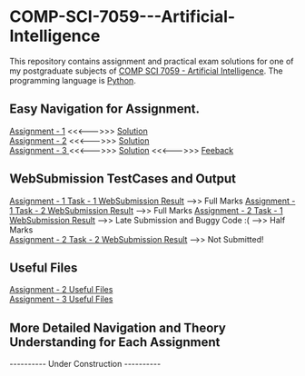 # COMP-SCI-7059---Artificial-Intelligence
This repository contains assignment and practical exam solutions for one of my postgraduate subjects of [COMP SCI 7059 - Artificial Intelligence](https://www.adelaide.edu.au/course-outlines/009516/1/sem-1/). The programming language is [Python](https://www.python.org/).  

## Easy Navigation for Assignment.
[Assignment - 1](https://github.com/Vanditg/COMP-SCI-7059---Artificial-Intelligence/tree/master/Assignment/Assignment%20-%201/Problem) <<<--->>> [Solution](https://github.com/Vanditg/COMP-SCI-7059---Artificial-Intelligence/tree/master/Assignment/Assignment%20-%201/Solution)  
[Assignment - 2](https://github.com/Vanditg/COMP-SCI-7059---Artificial-Intelligence/tree/master/Assignment/Assignment%20-%202/Problem) <<<--->>> [Solution](https://github.com/Vanditg/COMP-SCI-7059---Artificial-Intelligence/tree/master/Assignment/Assignment%20-%202/Solution)  
[Assignment - 3 ](https://github.com/Vanditg/COMP-SCI-7059---Artificial-Intelligence/tree/master/Assignment/Assignment%20-%203/Problem) <<<--->>> [Solution](https://github.com/Vanditg/COMP-SCI-7059---Artificial-Intelligence/tree/master/Assignment/Assignment%20-%203/Solution) <<<--->>> [Feeback](https://github.com/Vanditg/COMP-SCI-7059---Artificial-Intelligence/tree/master/Assignment/Assignment%20-%203/Feedback)    

## WebSubmission TestCases and Output
[Assignment - 1 Task - 1 WebSubmission Result](https://github.com/Vanditg/COMP-SCI-7059---Artificial-Intelligence/blob/master/Assignment/Assignment%20-%201/WebSubmission/Assignment%20-%201%20-%20Task_1.pdf) -->> Full Marks
[Assignment - 1 Task - 2 WebSubmission Result](https://github.com/Vanditg/COMP-SCI-7059---Artificial-Intelligence/blob/master/Assignment/Assignment%20-%201/WebSubmission/Assignment%20-%201%20-%20Task_2.pdf) -->> Full Marks
[Assignment - 2 Task - 1 WebSubmission Result](https://github.com/Vanditg/COMP-SCI-7059---Artificial-Intelligence/tree/master/Assignment/Assignment%20-%202/WebSubmission)  -->> Late Submission and Buggy Code :(  -->> Half Marks  
[Assignment - 2 Task - 2 WebSubmission Result](http://blank.org/) -->> Not Submitted!  

## Useful Files 
[Assignment - 2 Useful Files](https://github.com/Vanditg/COMP-SCI-7059---Artificial-Intelligence/tree/master/useful_files)  
[Assignment - 3 Useful Files](https://github.com/Vanditg/COMP-SCI-7059---Artificial-Intelligence/tree/master/useful_files/Assignment_3_Random_Values_and_Samples)  

## More Detailed Navigation and Theory Understanding for Each Assignment
---------- Under Construction ----------
